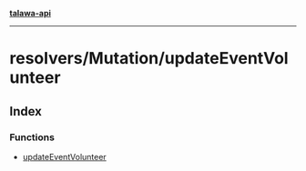 [**talawa-api**](../../../README.md)

***

# resolvers/Mutation/updateEventVolunteer

## Index

### Functions

- [updateEventVolunteer](functions/updateEventVolunteer.md)

